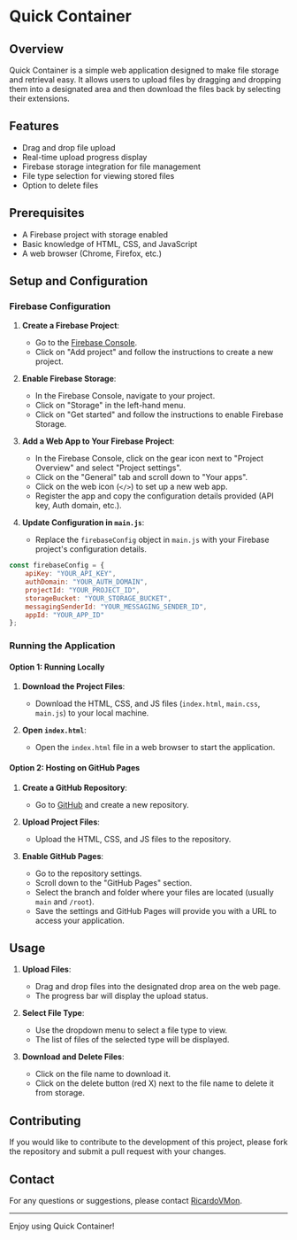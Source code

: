 # Quick Container

## Overview

Quick Container is a simple web application designed to make file storage and retrieval easy. It allows users to upload files by dragging and dropping them into a designated area and then download the files back by selecting their extensions.

## Features

- Drag and drop file upload
- Real-time upload progress display
- Firebase storage integration for file management
- File type selection for viewing stored files
- Option to delete files

## Prerequisites

- A Firebase project with storage enabled
- Basic knowledge of HTML, CSS, and JavaScript
- A web browser (Chrome, Firefox, etc.)

## Setup and Configuration

### Firebase Configuration

1. **Create a Firebase Project**:
   - Go to the [Firebase Console](https://console.firebase.google.com/).
   - Click on "Add project" and follow the instructions to create a new project.

2. **Enable Firebase Storage**:
   - In the Firebase Console, navigate to your project.
   - Click on "Storage" in the left-hand menu.
   - Click on "Get started" and follow the instructions to enable Firebase Storage.

3. **Add a Web App to Your Firebase Project**:
   - In the Firebase Console, click on the gear icon next to "Project Overview" and select "Project settings".
   - Click on the "General" tab and scroll down to "Your apps".
   - Click on the web icon (`</>`) to set up a new web app.
   - Register the app and copy the configuration details provided (API key, Auth domain, etc.).

4. **Update Configuration in `main.js`**:
   - Replace the `firebaseConfig` object in `main.js` with your Firebase project's configuration details.

```javascript
const firebaseConfig = {
    apiKey: "YOUR_API_KEY",
    authDomain: "YOUR_AUTH_DOMAIN",
    projectId: "YOUR_PROJECT_ID",
    storageBucket: "YOUR_STORAGE_BUCKET",
    messagingSenderId: "YOUR_MESSAGING_SENDER_ID",
    appId: "YOUR_APP_ID"
};
```

### Running the Application

#### Option 1: Running Locally

1. **Download the Project Files**:
   - Download the HTML, CSS, and JS files (`index.html`, `main.css`, `main.js`) to your local machine.

2. **Open `index.html`**:
   - Open the `index.html` file in a web browser to start the application.

#### Option 2: Hosting on GitHub Pages

1. **Create a GitHub Repository**:
   - Go to [GitHub](https://github.com/) and create a new repository.

2. **Upload Project Files**:
   - Upload the HTML, CSS, and JS files to the repository.

3. **Enable GitHub Pages**:
   - Go to the repository settings.
   - Scroll down to the "GitHub Pages" section.
   - Select the branch and folder where your files are located (usually `main` and `/root`).
   - Save the settings and GitHub Pages will provide you with a URL to access your application.

## Usage

1. **Upload Files**:
   - Drag and drop files into the designated drop area on the web page.
   - The progress bar will display the upload status.

2. **Select File Type**:
   - Use the dropdown menu to select a file type to view.
   - The list of files of the selected type will be displayed.

3. **Download and Delete Files**:
   - Click on the file name to download it.
   - Click on the delete button (red X) next to the file name to delete it from storage.

## Contributing

If you would like to contribute to the development of this project, please fork the repository and submit a pull request with your changes. 

## Contact

For any questions or suggestions, please contact [RicardoVMon](https://github.com/RicardoVMon).

---

Enjoy using Quick Container!
